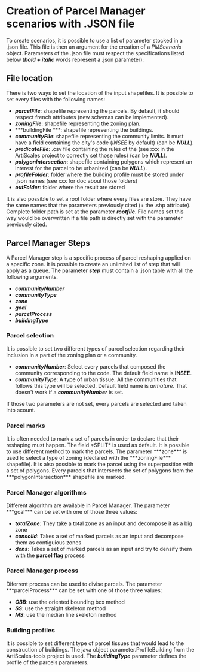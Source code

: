 <h1>Creation of Parcel Manager scenarios with .JSON file</h1>


To create scenarios, it is possible to use a list of parameter stocked in a .json file.
This file is then an argument for the creation of a <i>PMScenario</i> object.
Parameters of the .json file must respect the specifications listed below (***bold + italic*** words represent a .json parameter):

<h2>File location</h2>
There is two ways to set the location of the input shapefiles.
It is possible to set every files with the following names:  

  * ***parcelFile***: shapefile representing the parcels. By default, it should respect french attributes (new schemas can be implemented).
  * ***zoningFile***: shapefile representing the zoning plan.
  * ***buildingFile ***: shapefile representing the buildings.
  * ***communityFile***: shapefile representing the community limits. It must have a field containing the city's code (<i>INSEE</i> by default) (can be ***NULL***).
  * ***predicateFile***: .csv file containing the rules of the (see xxx in the ArtiScales project to correctly set those rules) (can be ***NULL***).
  * ***polygonIntersection***: shapefile containing polygons which represent an interest for the parcel to be urbanized (can be ***NULL***).
  * ***profileFolder***: folder where the building profile must be stored under .json names (see xxx for doc about those folders)
  * ***outFolder***: folder where the result are stored

It is also possible to set a root folder where every files are store. 
They have the same names that the parameters previously cited (+ the .shp attribute). 
Complete folder path is set at the parameter ***rootfile***. 
File names set this way would be overwritten if a file path is directly set with the parameter previously cited.

<h2>Parcel Manager Steps</h2>

A Parcel Manager step is a specific process of parcel reshaping applied on a specific zone.
It is possible to create an unlimited list of step that will apply as a queue.
The parameter ***step*** must contain a .json table with all the following arguments.

* ***communityNumber***
* ***communityType***
* ***zone***
* ***goal***
* ***parcelProcess***
* ***buildingType***

<h3>Parcel selection</h3>
It is possible to set two different types of parcel selection regarding their inclusion in a part of the zoning plan or a community. 

* ***communityNumber***: Select every parcels that composed the community corresponding to the code. The default field name is <b>INSEE</b>.
* ***communityType***: A type of urban tissue. All the communities that follows this type will be selected. Default field name is <i>armature</i>. That doesn't work if a ***communityNumber*** is set. 

If those two parameters are not set, every parcels are selected and taken into acount. 

<h3>Parcel marks</h3>
It is often needed to mark a set of parcels in order to declare that their reshaping must happen.
The field *SPLIT* is used as default.
It is possible to use different method to mark the parcels. 
The parameter ***zone*** is used to select a type of zoning (declared with the ***zoningFile*** shapefile).
It is also possible to mark the parcel using the superposition with a set of polygons. 
Every parcels that intersects the set of polygons from the ***polygonIntersection*** shapefile are marked.

<h3>Parcel Manager algorithms</h3>
Different algorithm are available in Parcel Manager.
The parameter ***goal*** can be set with one of those three values:

* ***totalZone***: They take a total zone as an input and decompose it as a big zone
* ***consolid***: Takes a set of marked parcels as an input and decompose them as contiguious zones
* ***dens***: Takes a set of marked parcels as an input and try to densify them with the **parcel flag** process

<h3>Parcel Manager process</h3>
Diferrent process can be used to divise parcels.
The parameter ***parcelProcess*** can be set with one of those three values: 

* ***OBB***: use the oriented bounding box method
* ***SS***: use the straight skeleton method
* ***MS***: use the median line skeleton method

<h3>Building profiles</h3>

It is possible to set different type of parcel tissues that would lead to the construction of buildings. 
The java object parameter.ProfileBuilding from the ArtiScales-tools project is used. 
The ***buildingType*** parameter defines the profile of the parcels parameters.

